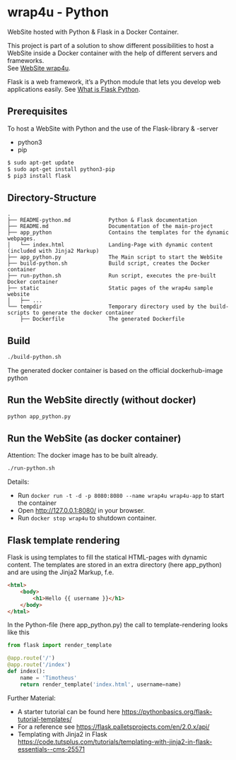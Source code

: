 # wrap4u - Python

WebSite hosted with Python & Flask in a Docker Container.

This project is part of a solution to show different possibilities to host a WebSite inside a Docker container 
with the help of different servers and frameworks.  
See [WebSite wrap4u](README.md).

Flask is a web framework, it’s a Python module that lets you develop web applications easily.
See [What is Flask Python](https://pythonbasics.org/what-is-flask-python/).

## Prerequisites

To host a WebSite with Python and the use of the Flask-library & -server
- python3
- pip

```bash
$ sudo apt-get update
$ sudo apt-get install python3-pip
$ pip3 install flask
```

## Directory-Structure
```
.
├── README-python.md            Python & Flask documentation
├── README.md                   Documentation of the main-project
├── app_python                  Contains the templates for the dynamic webpages.
│   └── index.html              Landing-Page with dynamic content (included with Jinja2 Markup)
├── app_python.py               The Main script to start the WebSite
├── build-python.sh             Build script, creates the Docker container
├── run-python.sh               Run script, executes the pre-built Docker container
├── static                      Static pages of the wrap4u sample website
│   ├── ... 
└── tempdir                     Temporary directory used by the build-scripts to generate the docker container
    ├── Dockerfile              The generated Dockerfile
```

## Build
```bash
./build-python.sh
```
The generated docker container is based on the official dockerhub-image python

## Run the WebSite directly (without docker)
```bash
python app_python.py
```

## Run the WebSite (as docker container)
Attention: The docker image has to be built already.
```bash
./run-python.sh
```

Details:
- Run ```docker run -t -d -p 8080:8080 --name wrap4u wrap4u-app``` to start the container
- Open http://127.0.0.1:8080/ in your browser.
- Run ```docker stop wrap4u``` to shutdown container.

## Flask template rendering
Flask is using templates to fill the statical HTML-pages with dynamic content. 
The templates are stored in an extra directory (here app_python) and are using the Jinja2 Markup, f.e.
```html
<html>
    <body>
        <h1>Hello {{ username }}</h1>
    </body>
</html>
```

In the Python-file (here app_python.py) the call to template-rendering looks like this
```Python
from flask import render_template

@app.route('/')
@app.route('/index')
def index():
    name = 'Timotheus'
    return render_template('index.html', username=name)
```

Further Material:
- A starter tutorial can be found here https://pythonbasics.org/flask-tutorial-templates/
- For a reference see https://flask.palletsprojects.com/en/2.0.x/api/
- Templating with Jinja2 in Flask https://code.tutsplus.com/tutorials/templating-with-jinja2-in-flask-essentials--cms-25571 